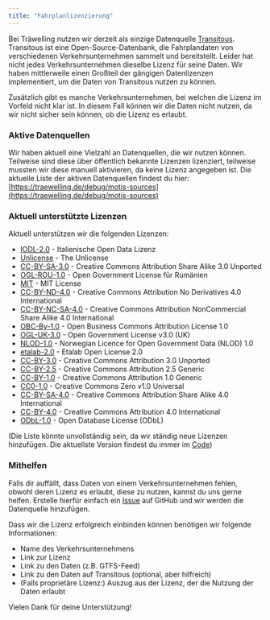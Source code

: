 ```yaml
---
title: "Fahrplanlizenzierung"
---
```


Bei Träwelling nutzen wir derzeit als einzige Datenquelle [Transitous](https://transitous.org/).
Transitous ist eine Open-Source-Datenbank, die Fahrplandaten von verschiedenen Verkehrsunternehmen sammelt und bereitstellt.
Leider hat nicht jedes Verkehrsunternehmen dieselbe Lizenz für seine Daten.
Wir haben mittlerweile einen Großteil der gängigen Datenlizenzen implementiert, um die Daten von Transitous nutzen zu können.

Zusätzlich gibt es manche Verkehrsunternehmen, bei welchen die Lizenz im Vorfeld nicht klar ist.
In diesem Fall können wir die Daten nicht nutzen, da wir nicht sicher sein können, ob die Lizenz es erlaubt.

### Aktive Datenquellen
Wir haben aktuell eine Vielzahl an Datenquellen, die wir nutzen können.
Teilweise sind diese über öffentlich bekannte Lizenzen lizenziert, teilweise mussten wir diese manuell aktivieren, da keine Lizenz angegeben ist.
Die aktuelle Liste der aktiven Datenquellen findest du hier: [https://traewelling.de/debug/motis-sources](https://traewelling.de/debug/motis-sources)

### Aktuell unterstützte Lizenzen
Aktuell unterstützen wir die folgenden Lizenzen:

 - [IODL-2.0](https://www.dati.gov.it/iodl/2.0) - Italienische Open Data Lizenz
 - [Unlicense](https://spdx.org/licenses/Unlicense.html) - The Unlicense
 - [CC-BY-SA-3.0](https://spdx.org/licenses/CC-BY-SA-3.0.html) - Creative Commons Attribution Share Alike 3.0 Unported
 - [OGL-ROU-1.0](https://data.gov.ro/base/images/logoinst/OGL-ROU-1.0.pdf) - Open Government License für Rumänien
 - [MIT](https://spdx.org/licenses/MIT.html) - MIT License
 - [CC-BY-ND-4.0](https://spdx.org/licenses/CC-BY-ND-4.0.html) - Creative Commons Attribution No Derivatives 4.0 International
 - [CC-BY-NC-SA-4.0](https://spdx.org/licenses/CC-BY-NC-SA-4.0.html) - Creative Commons Attribution NonCommercial Share Alike 4.0 International
 - [OBC-By-1.0](https://spdx.org/licenses/OBC-By-1.0.html) - Open Business Commons Attribution License 1.0
 - [OGL-UK-3.0](https://spdx.org/licenses/OGL-UK-3.0.html) - Open Government License v3.0 (UK)
 - [NLOD-1.0](https://spdx.org/licenses/NLOD-1.0.html) - Norwegian Licence for Open Government Data (NLOD) 1.0
 - [etalab-2.0](https://spdx.org/licenses/etalab-2.0.html) - Etalab Open License 2.0
 - [CC-BY-3.0](https://spdx.org/licenses/CC-BY-3.0.html) - Creative Commons Attribution 3.0 Unported
 - [CC-BY-2.5](https://spdx.org/licenses/CC-BY-2.5.html) - Creative Commons Attribution 2.5 Generic
 - [CC-BY-1.0](https://spdx.org/licenses/CC-BY-1.0.html) - Creative Commons Attribution 1.0 Generic
 - [CC0-1.0](https://spdx.org/licenses/CC0-1.0.html) - Creative Commons Zero v1.0 Universal
 - [CC-BY-SA-4.0](https://spdx.org/licenses/CC-BY-SA-4.0.html) - Creative Commons Attribution Share Alike 4.0 International
 - [CC-BY-4.0](https://spdx.org/licenses/CC-BY-4.0.html) - Creative Commons Attribution 4.0 International
 - [ODbL-1.0](https://spdx.org/licenses/ODbL-1.0.html) - Open Database License (ODbL)

(Die Liste könnte unvollständig sein, da wir ständig neue Lizenzen hinzufügen. Die aktuellste Version findest du immer im [Code](https://github.com/Traewelling/traewelling/blob/develop/app/Models/MotisSourceLicense.php#L28))

### Mithelfen
Falls dir auffällt, dass Daten von einem Verkehrsunternehmen fehlen, obwohl deren Lizenz es erlaubt, diese zu nutzen, kannst du uns gerne helfen.
Erstelle hierfür einfach ein [Issue](https://github.com/Traewelling/traewelling/issues) auf GitHub und wir werden die Datenquelle hinzufügen.

Dass wir die Lizenz erfolgreich einbinden können benötigen wir folgende Informationen:

 - Name des Verkehrsunternehmens
 - Link zur Lizenz
 - Link zu den Daten (z.B. GTFS-Feed)
 - Link zu den Daten auf Transitous (optional, aber hilfreich)
 - (Falls proprietäre Lizenz:) Auszug aus der Lizenz, der die Nutzung der Daten erlaubt

Vielen Dank für deine Unterstützung!
